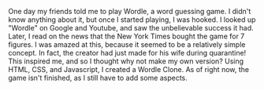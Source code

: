 One day my friends told me to play Wordle, a word guessing game. I didn't know anything about it, but once I started playing, I was hooked. I looked up "Wordle" on Google and Youtube, and saw the unbelievable success it had. Later, I read on the news that the New York Times bought the game for 7 figures. I was amazed at this, because it seemed to be a relatively simple concept. In fact, the creator had just made for his wife during quarantine! This inspired me, and so I thought why not make my own version? Using HTML, CSS, and Javascript, I created a Wordle Clone. As of right now, the game isn't finished, as I still have to add some aspects.